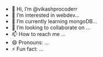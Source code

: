 - 👋 Hi, I’m @vikashprocoderr
- 👀 I’m interested in webdev...
- 🌱 I’m currently learning mongoDB...
- 💞️ I’m looking to collaborate on ...
- 📫 How to reach me ...
- 😄 Pronouns: ...
- ⚡ Fun fact: ...

<!---
vikashprocoderr/vikashprocoderr is a ✨ special ✨ repository because its `README.md` (this file) appears on your GitHub profile.
You can click the Preview link to take a look at your changes.
--->

